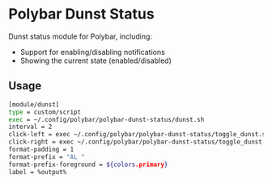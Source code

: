 # Polybar Dunst Status

Dunst status module for Polybar, including:

* Support for enabling/disabling notifications
* Showing the current state (enabled/disabled)

## Usage

```sh
[module/dunst]
type = custom/script
exec = ~/.config/polybar/polybar-dunst-status/dunst.sh
interval = 2
click-left = exec ~/.config/polybar/polybar-dunst-status/toggle_dunst.sh
click-right = exec ~/.config/polybar/polybar-dunst-status/toggle_dunst.sh
format-padding = 1
format-prefix = "AL "
format-prefix-foreground = ${colors.primary}
label = %output%
```
